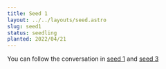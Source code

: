```yaml
---
title: Seed 1
layout: ../../layouts/seed.astro
slug: seed1
status: seedling
planted: 2022/04/21
---
```


You can follow the conversation in [seed 1](/garden/seeds/seed1) and [seed 3](/garden/seeds/seed3)
